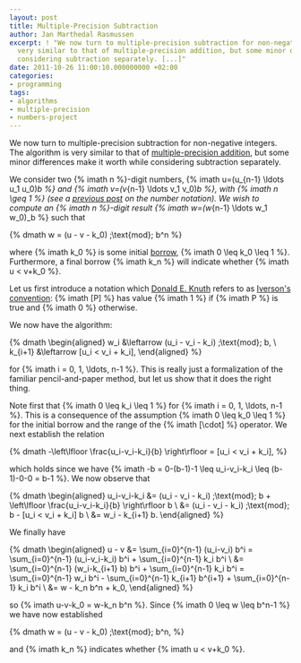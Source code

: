 ```yaml
---
layout: post
title: Multiple-Precision Subtraction
author: Jan Marthedal Rasmussen
excerpt: ! "We now turn to multiple-precision subtraction for non-negative integers. The algorithm is
  very similar to that of multiple-precision addition, but some minor differences make it worth while
  considering subtraction separately. [...]"
date: 2011-10-26 11:00:10.000000000 +02:00
categories:
- programming
tags:
- algorithms
- multiple-precision
- numbers-project
---
```

We now turn to multiple-precision subtraction for non-negative integers. The algorithm is very similar to that of [multiple-precision addition](/2011/10/multiple-precision-addition.html), but some minor differences make it worth while considering subtraction separately.

We consider two {% imath n %}-digit numbers, {% imath u=(u_{n-1} \ldots u_1 u_0)_b %} and {% imath v=(v_{n-1} \ldots v_1 v_0)_b %}, with {% imath n \geq 1 %} (see a [previous post](/2011/10/multiple-precision-number-representation.html) on the number notation). We wish to compute an {% imath n %}-digit result {% imath w=(w_{n-1} \ldots w_1 w_0)_b %} such that

{% dmath w = (u - v - k_0) \;\text{mod}\; b^n %}

where {% imath k_0 %} is some initial [borrow](http://mathworld.wolfram.com/Borrow.html), {% imath 0 \leq k_0 \leq 1 %}. Furthermore, a final borrow {% imath k_n %} will indicate whether {% imath u < v+k_0 %}.

Let us first introduce a notation which [Donald E. Knuth](http://www-cs-faculty.stanford.edu/~uno/) refers to as [Iverson's convention](http://en.wikipedia.org/wiki/Iverson_bracket): {% imath [P] %} has value {% imath 1 %} if {% imath P %} is true and {% imath 0 %} otherwise.

We now have the algorithm:

{% dmath \begin{aligned} w_i     &\leftarrow (u_i - v_i - k_i) \;\text{mod}\; b, \\ k_{i+1} &\leftarrow [u_i < v_i + k_i], \end{aligned} %}

for {% imath i = 0, 1, \ldots, n-1 %}. This is really just a formalization of the familiar pencil-and-paper method, but let us show that it does the right thing.

Note first that {% imath 0 \leq k_i \leq 1 %} for {% imath i = 0, 1, \ldots, n-1 %}. This is a consequence of the assumption {% imath 0 \leq k_0 \leq 1 %} for the initial borrow and the range of the {% imath [\cdot] %} operator. We next establish the relation

{% dmath -\left\lfloor \frac{u_i-v_i-k_i}{b} \right\rfloor = [u_i < v_i + k_i], %}

which holds since we have {% imath -b = 0-(b-1)-1 \leq u_i-v_i-k_i \leq (b-1)-0-0 = b-1 %}. We now observe that

{% dmath \begin{aligned} u_i-v_i-k_i &= (u_i - v_i - k_i) \;\text{mod}\; b + \left\lfloor \frac{u_i-v_i-k_i}{b} \right\rfloor b \\ &= (u_i - v_i - k_i) \;\text{mod}\; b - [u_i < v_i + k_i] b \\ &= w_i - k_{i+1} b. \end{aligned} %}

We finally have

{% dmath \begin{aligned} u - v &= \sum_{i=0}^{n-1} (u_i-v_i) b^i = \sum_{i=0}^{n-1} (u_i-v_i-k_i) b^i + \sum_{i=0}^{n-1} k_i b^i \\ &= \sum_{i=0}^{n-1} (w_i-k_{i+1} b) b^i + \sum_{i=0}^{n-1} k_i b^i = \sum_{i=0}^{n-1} w_i b^i - \sum_{i=0}^{n-1} k_{i+1} b^{i+1} + \sum_{i=0}^{n-1} k_i b^i \\ &= w - k_n b^n + k_0, \end{aligned} %}

so {% imath u-v-k_0 = w-k_n b^n %}. Since {% imath 0 \leq w \leq b^n-1 %} we have now established

{% dmath w = (u - v - k_0) \;\text{mod}\; b^n, %}

and {% imath k_n %} indicates whether {% imath u < v+k_0 %}.
